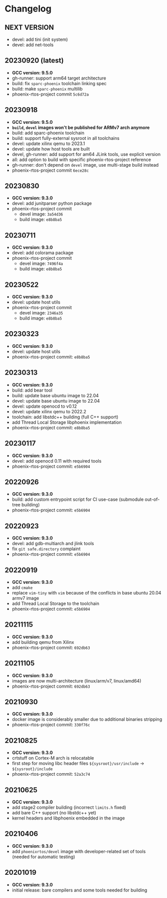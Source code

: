 # Changelog

## NEXT VERSION

* devel: add tini (init system)
* devel: add net-tools

## 20230920 (latest)

* **GCC version: 9.5.0**
* gh-runner: support arm64 target architecture
* build: fix `sparc-phoenix` toolchain linking spec
* build: make `sparc-phoenix` multilib
* phoenix-rtos-project commit `5c6d72a`

## 20230918

* **GCC version: 9.5.0**
* **`build`, `devel` images won't be published for ARMv7 arch anymore**
* build: add sparc-phoenix toolchain
* build: support fully-external sysroot in all toolchains
* devel: update xilinx qemu to 2023.1
* devel: update how host tools are built
* devel, gh-runner: add support for am64 JLink tools, use explicit version
* all: add option to build with specific phoenix-rtos-project reference
* gh-runner: don't depend on `devel` image, use multi-stage build instead
* phoenix-rtos-project commit `6ece28c`

## 20230830

* **GCC version: 9.3.0**
* devel: add junitparser python package
* phoenix-rtos-project commit
  * devel image: `3a54d36`
  * build image: `e8b8ba5`

## 20230711

* **GCC version: 9.3.0**
* devel: add colorama package
* phoenix-rtos-project commit
  * devel image: `7496f4a`
  * build image: `e8b8ba5`

## 20230522

* **GCC version: 9.3.0**
* devel: update host utils
* phoenix-rtos-project commit
  * devel image: `2346a35`
  * build image: `e8b8ba5`

## 20230323

* **GCC version: 9.3.0**
* devel: update host utils
* phoenix-rtos-project commit: `e8b8ba5`

## 20230313

* **GCC version: 9.3.0**
* build: add bear tool
* build: update base ubuntu image to 22.04
* devel: update base ubuntu image to 22.04
* devel: update openocd to v0.12
* devel: update xilinx qemu to 2022.2
* toolchain: add libstdc++ building (full C++ support)
* add Thread Local Storage libphoenix implementation
* phoenix-rtos-project commit: `e8b8ba5`

## 20230117

* **GCC version: 9.3.0**
* devel: add openocd 0.11 with required tools
* phoenix-rtos-project commit: `e5b6904`

## 20220926

* **GCC version: 9.3.0**
* build: add custom entrypoint script for CI use-case (submodule out-of-tree building)
* phoenix-rtos-project commit: `e5b6904`

## 20220923

* **GCC version: 9.3.0**
* devel: add gdb-multiarch and jlink tools
* fix `git safe.directory` complaint
* phoenix-rtos-project commit: `e5b6904`

## 20220919

* **GCC version: 9.3.0**
* add `cmake`
* replace `vim-tiny` with `vim` because of the conflicts in base ubuntu 20.04 armv7 image
* add Thread Local Storage to the toolchain
* phoenix-rtos-project commit: `e5b6904`

## 20211115

* **GCC version: 9.3.0**
* add building qemu from Xilinx
* phoenix-rtos-project commit: `692db63`

## 20211105

* **GCC version: 9.3.0**
* images are now multi-architecture (linux/arm/v7, linux/amd64)
* phoenix-rtos-project commit: `692db63`

## 20210930

* **GCC version: 9.3.0**
* docker image is considerably smaller due to additional binaries stripping
* phoenix-rtos-project commit: `330f76c`

## 20210825

* **GCC version: 9.3.0**
* crtstuff on Cortex-M arch is relocatable
* first step for moving libc header files `${sysroot}/usr/include` -> `${sysroot}/include`
* phoenix-rtos-project commit: `52a3c74`

## 20210625

* **GCC version: 9.3.0**
* add stage2 compiler building (incorrect `limits.h` fixed)
* add bare C++ support (no libstdc++ yet)
* kernel headers and libphoenix embedded in the image

## 20210406

* **GCC version: 9.3.0**
* add `phoenixrtos/devel` image with developer-related set of tools (needed for automatic testing)

## 20201019

* **GCC version: 9.3.0**
* initial release: bare compilers and some tools needed for building
